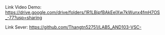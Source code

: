 Link Video Demo: https://drive.google.com/drive/folders/1R1LBipfBAkEeIXw7kWunx4fmH7OS_-77?usp=sharing 


Link Sever: https://github.com/Thangtn52751/LAB5_AND103-VSC-
